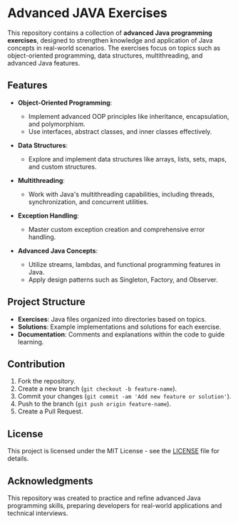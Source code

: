 # Advanced JAVA Exercises

This repository contains a collection of **advanced Java programming exercises**, designed to strengthen knowledge and application of Java concepts in real-world scenarios. The exercises focus on topics such as object-oriented programming, data structures, multithreading, and advanced Java features.

## Features

- **Object-Oriented Programming**:
  - Implement advanced OOP principles like inheritance, encapsulation, and polymorphism.
  - Use interfaces, abstract classes, and inner classes effectively.

- **Data Structures**:
  - Explore and implement data structures like arrays, lists, sets, maps, and custom structures.

- **Multithreading**:
  - Work with Java's multithreading capabilities, including threads, synchronization, and concurrent utilities.

- **Exception Handling**:
  - Master custom exception creation and comprehensive error handling.

- **Advanced Java Concepts**:
  - Utilize streams, lambdas, and functional programming features in Java.
  - Apply design patterns such as Singleton, Factory, and Observer.

## Project Structure

- **Exercises**: Java files organized into directories based on topics.
- **Solutions**: Example implementations and solutions for each exercise.
- **Documentation**: Comments and explanations within the code to guide learning.

## Contribution

1. Fork the repository.
2. Create a new branch (`git checkout -b feature-name`).
3. Commit your changes (`git commit -am 'Add new feature or solution'`).
4. Push to the branch (`git push origin feature-name`).
5. Create a Pull Request.

## License

This project is licensed under the MIT License - see the [LICENSE](LICENSE) file for details.

## Acknowledgments

This repository was created to practice and refine advanced Java programming skills, preparing developers for real-world applications and technical interviews.

